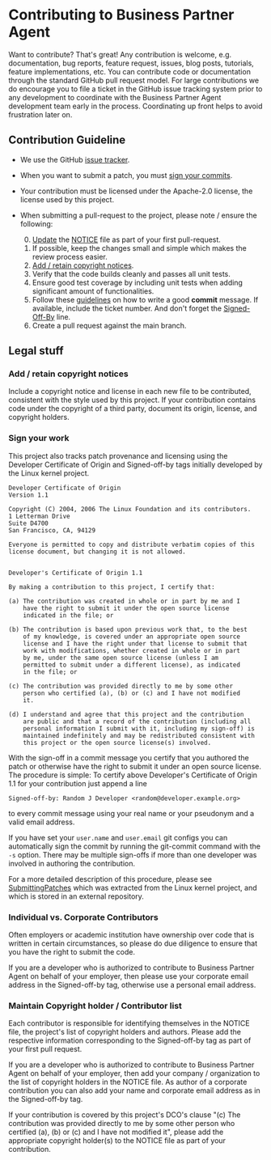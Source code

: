 # Contributing to Business Partner Agent

Want to contribute? That's great! Any contribution is welcome, e.g.
documentation, bug reports, feature request, issues, blog posts,
tutorials, feature implementations, etc. You can contribute code or
documentation through the standard GitHub pull request model. For large
contributions we do encourage you to file a ticket in the GitHub issue
tracking system prior to any development to coordinate with the Business Partner Agent
development team early in the process. Coordinating up front helps to
avoid frustration later on.

## Contribution Guideline

* We use the GitHub [issue
  tracker](https://github.com/hyperledger-labs/business-partner-agent/issues).

* When you want to submit a patch, you must [sign your
  commits](#sign-your-work).

* Your contribution must be licensed under the Apache-2.0 license, the
  license used by this project.

* When submitting a pull-request to the project, please note / ensure
  the following:

    0. [Update](#maintain-copyright-holder-contributor-list) the
       [NOTICE](NOTICE) file as part of your first pull-request.
    1. If possible, keep the changes small and simple which makes the
       review process easier.
    2. [Add / retain copyright notices](#add-retain-copyright-notices).
    5. Verify that the code builds cleanly and passes all unit tests.
    6. Ensure good test coverage by including unit tests when adding
       significant amount of functionalities.
    7. Follow these [guidelines](https://chris.beams.io/posts/git-commit/)
       on how to write a good **commit** message. If available, include the
       ticket number. And don't forget the [Signed-Off-By](#sign-your-work) line.
    8. Create a pull request against the main branch.

## Legal stuff

### Add / retain copyright notices

Include a copyright notice and license in each new file to be
contributed, consistent with the style used by this project. If your
contribution contains code under the copyright of a third party,
document its origin, license, and copyright holders.

### Sign your work

This project also tracks patch provenance and licensing using the Developer
Certificate of Origin and Signed-off-by tags initially developed by
the Linux kernel project.

```text
Developer Certificate of Origin
Version 1.1

Copyright (C) 2004, 2006 The Linux Foundation and its contributors.
1 Letterman Drive
Suite D4700
San Francisco, CA, 94129

Everyone is permitted to copy and distribute verbatim copies of this
license document, but changing it is not allowed.


Developer's Certificate of Origin 1.1

By making a contribution to this project, I certify that:

(a) The contribution was created in whole or in part by me and I
    have the right to submit it under the open source license
    indicated in the file; or

(b) The contribution is based upon previous work that, to the best
    of my knowledge, is covered under an appropriate open source
    license and I have the right under that license to submit that
    work with modifications, whether created in whole or in part
    by me, under the same open source license (unless I am
    permitted to submit under a different license), as indicated
    in the file; or

(c) The contribution was provided directly to me by some other
    person who certified (a), (b) or (c) and I have not modified
    it.

(d) I understand and agree that this project and the contribution
    are public and that a record of the contribution (including all
    personal information I submit with it, including my sign-off) is
    maintained indefinitely and may be redistributed consistent with
    this project or the open source license(s) involved.
```

With the sign-off in a commit message you certify that you authored the
patch or otherwise have the right to submit it under an open source
license. The procedure is simple: To certify above Developer's
Certificate of Origin 1.1 for your contribution just append a line

```text
Signed-off-by: Random J Developer <random@developer.example.org>
```

to every commit message using your real name or your pseudonym and a valid
email address.

If you have set your `user.name` and `user.email` git configs you can
automatically sign the commit by running the git-commit command with the
`-s` option.  There may be multiple sign-offs if more than one developer
was involved in authoring the contribution.

For a more detailed description of this procedure, please see
[SubmittingPatches][] which was extracted from the Linux kernel project,
and which is stored in an external repository.

### Individual vs. Corporate Contributors

Often employers or academic institution have ownership over code that is
written in certain circumstances, so please do due diligence to ensure that
you have the right to submit the code.

If you are a developer who is authorized to contribute to Business Partner Agent on behalf of your employer, then please use your corporate email address in the
Signed-off-by tag, otherwise use a personal email address.

### Maintain Copyright holder / Contributor list

Each contributor is responsible for identifying themselves in the NOTICE
file, the project's list of copyright holders and authors. Please add
the respective information corresponding to the Signed-off-by tag as
part of your first pull request.

If you are a developer who is authorized to contribute to Business Partner Agent on
behalf of your employer, then add your company / organization to the
list of copyright holders in the NOTICE file. As author of a corporate
contribution you can also add your name and corporate email address as
in the Signed-off-by tag.

If your contribution is covered by this project's DCO's clause "(c) The
contribution was provided directly to me by some other person who
certified (a), (b) or (c) and I have not modified it", please add the
appropriate copyright holder(s) to the NOTICE file as part of your
contribution.

[SubmittingPatches]:
https://github.com/wking/signed-off-by/blob/7d71be37194df05c349157a2161c7534feaf86a4/Documentation/SubmittingPatches